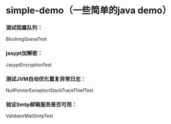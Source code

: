 # simple-demo（一些简单的java demo）

### 测试阻塞队列：
BlockingQueueTest
### jasypt加解密：
JasyptEncryptionTest
### 测试JVM自动优化重复异常日志：
NullPointerExceptionStackTraceThiefTest
### 验证Smtp邮箱服务是否可用：
ValidatorMailSmtpTest
